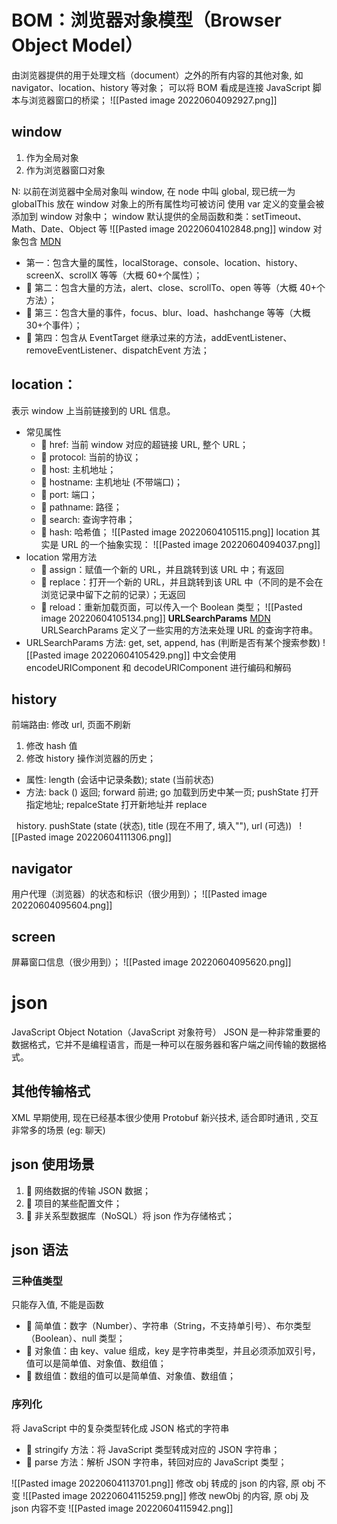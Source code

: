 # BOM：浏览器对象模型（Browser Object Model）
由浏览器提供的用于处理文档（document）之外的所有内容的其他对象, 如 navigator、location、history 等对象；
可以将 BOM 看成是连接 JavaScript 脚本与浏览器窗口的桥梁；
![[Pasted image 20220604092927.png]]

## window
1. 作为全局对象
2. 作为浏览器窗口对象

N: 以前在浏览器中全局对象叫 window, 在 node 中叫 global, 现已统一为 globalThis
   放在 window 对象上的所有属性均可被访问
   使用 var 定义的变量会被添加到 window 对象中；
   window 默认提供的全局函数和类：setTimeout、Math、Date、Object 等
![[Pasted image 20220604102848.png]]
window 对象包含
[MDN]( https://developer.mozilla.org/zh-CN/docs/Web/API/Window )
-  第一：包含大量的属性，localStorage、console、location、history、screenX、scrollX 等等（大概 60+个属性）； 
-  第二：包含大量的方法，alert、close、scrollTo、open 等等（大概 40+个方法）； 
-  第三：包含大量的事件，focus、blur、load、hashchange 等等（大概 30+个事件）； 
-  第四：包含从 EventTarget 继承过来的方法，addEventListener、removeEventListener、dispatchEvent 方法；

## location：
表示 window 上当前链接到的 URL 信息。
- 常见属性
	-  href: 当前 window 对应的超链接 URL, 整个 URL； 
	-  protocol: 当前的协议； 
	-  host: 主机地址； 
	-  hostname: 主机地址 (不带端口)； 
	-  port: 端口； 
	-  pathname: 路径； 
	-  search: 查询字符串； 
	-  hash: 哈希值；
![[Pasted image 20220604105115.png]]
 location 其实是 URL 的一个抽象实现：
![[Pasted image 20220604094037.png]]
- location 常用方法
	-  assign：赋值一个新的 URL，并且跳转到该 URL 中；有返回
	-  replace：打开一个新的 URL，并且跳转到该 URL 中（不同的是不会在浏览记录中留下之前的记录）；无返回
	-  reload：重新加载页面，可以传入一个 Boolean 类型；
![[Pasted image 20220604105134.png]]
**URLSearchParams**
[MDN]( https://developer.mozilla.org/zh-CN/docs/Web/API/URLSearchParams )
URLSearchParams 定义了一些实用的方法来处理 URL 的查询字符串。
- URLSearchParams 方法: get,  set, append, has (判断是否有某个搜索参数)
![[Pasted image 20220604105429.png]]
 中文会使用 encodeURIComponent 和 decodeURIComponent 进行编码和解码

## history
前端路由: 修改 url, 页面不刷新
1. 修改 hash 值
2. 修改 history
操作浏览器的历史；
- 属性:  length (会话中记录条数); state (当前状态)
- 方法: back () 返回;  forward 前进; go 加载到历史中某一页;  pushState 打开指定地址;  repalceState 打开新地址并 replace

  history. pushState (state (状态), title (现在不用了, 填入""), url (可选))
  ![[Pasted image 20220604111306.png]]
## navigator
用户代理（浏览器）的状态和标识（很少用到）； 
![[Pasted image 20220604095604.png]]
## screen
屏幕窗口信息（很少用到）；
![[Pasted image 20220604095620.png]]
# json
JavaScript Object Notation（JavaScript 对象符号）
JSON 是一种非常重要的数据格式，它并不是编程语言，而是一种可以在服务器和客户端之间传输的数据格式。
## 其他传输格式
XML   早期使用, 现在已经基本很少使用
Protobuf  新兴技术, 适合即时通讯 , 交互非常多的场景 (eg: 聊天)

## json 使用场景
1.  网络数据的传输 JSON 数据； 
2.  项目的某些配置文件； 
3.  非关系型数据库（NoSQL）将 json 作为存储格式；
## json 语法
### 三种值类型
只能存入值, 不能是函数
-  简单值：数字（Number）、字符串（String，不支持单引号）、布尔类型（Boolean）、null 类型； 
-  对象值：由 key、value 组成，key 是字符串类型，并且必须添加双引号，值可以是简单值、对象值、数组值； 
-  数组值：数组的值可以是简单值、对象值、数组值；
### 序列化
将 JavaScript 中的复杂类型转化成 JSON 格式的字符串
-  stringify 方法：将 JavaScript 类型转成对应的 JSON 字符串； 
-  parse 方法：解析 JSON 字符串，转回对应的 JavaScript 类型；

 ![[Pasted image 20220604113701.png]]
修改 obj 转成的 json 的内容, 原 obj 不变
![[Pasted image 20220604115259.png]]
修改 newObj 的内容, 原 obj 及 json 内容不变
![[Pasted image 20220604115942.png]]